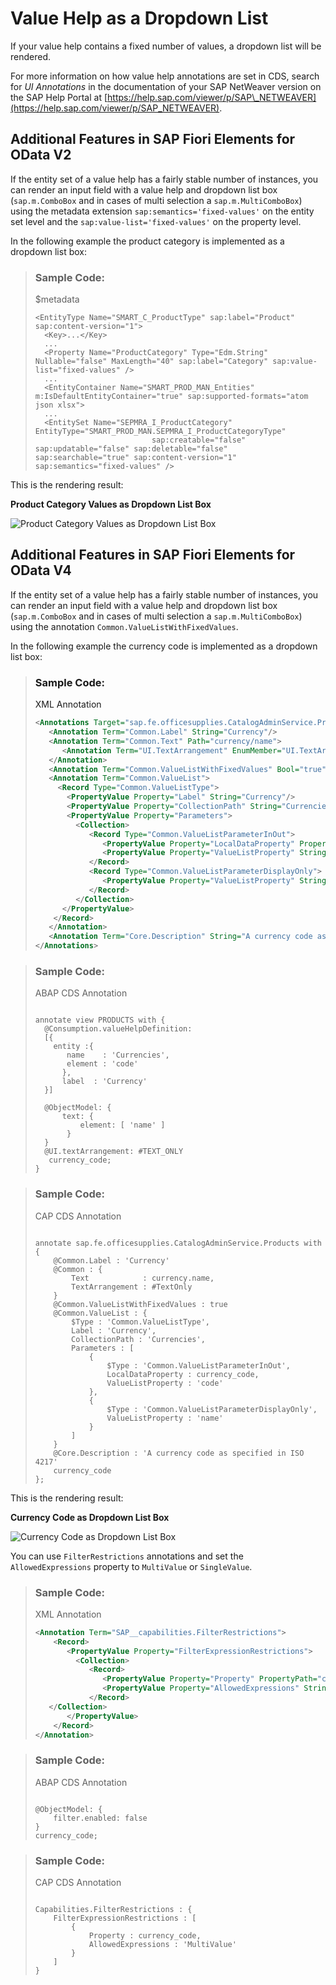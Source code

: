 <!-- loio2a0a630e50c7472b803fb94dab922d18 -->

# Value Help as a Dropdown List

If your value help contains a fixed number of values, a dropdown list will be rendered.

For more information on how value help annotations are set in CDS, search for *UI Annotations* in the documentation of your SAP NetWeaver version on the SAP Help Portal at [https://help.sap.com/viewer/p/SAP\_NETWEAVER](https://help.sap.com/viewer/p/SAP_NETWEAVER).



<a name="loio2a0a630e50c7472b803fb94dab922d18__section_nfd_b3f_ymb"/>

## Additional Features in SAP Fiori Elements for OData V2

If the entity set of a value help has a fairly stable number of instances, you can render an input field with a value help and dropdown list box \(`sap.m.ComboBox` and in cases of multi selection a `sap.m.MultiComboBox`\) using the metadata extension `sap:semantics='fixed-values'` on the entity set level and the `sap:value-list='fixed-values'` on the property level.

In the following example the product category is implemented as a dropdown list box:

> ### Sample Code:  
> $metadata
> 
> ```
> <EntityType Name="SMART_C_ProductType" sap:label="Product" sap:content-version="1">
> 	<Key>...</Key>
> 	... 
> 	<Property Name="ProductCategory" Type="Edm.String" Nullable="false" MaxLength="40" sap:label="Category" sap:value-list="fixed-values" />
> 	...
> 	<EntityContainer Name="SMART_PROD_MAN_Entities" m:IsDefaultEntityContainer="true" sap:supported-formats="atom json xlsx">
> 	...
> 	<EntitySet Name="SEPMRA_I_ProductCategory" EntityType="SMART_PROD_MAN.SEPMRA_I_ProductCategoryType" 
> 							sap:creatable="false" sap:updatable="false" sap:deletable="false" sap:searchable="true" sap:content-version="1" sap:semantics="fixed-values" />
> ```

This is the rendering result:

  
  
**Product Category Values as Dropdown List Box**

 ![](images/Values_for_Product_Category_as_Drop-Down_List_Box_30ba33b.png "Product Category Values as Dropdown List Box") 



<a name="loio2a0a630e50c7472b803fb94dab922d18__section_xdc_h3f_ymb"/>

## Additional Features in SAP Fiori Elements for OData V4

If the entity set of a value help has a fairly stable number of instances, you can render an input field with a value help and dropdown list box \(`sap.m.ComboBox` and in cases of multi selection a `sap.m.MultiComboBox`\) using the annotation `Common.ValueListWithFixedValues`.

In the following example the currency code is implemented as a dropdown list box:

> ### Sample Code:  
> XML Annotation
> 
> ```xml
> <Annotations Target="sap.fe.officesupplies.CatalogAdminService.Products/currency_code">
>    <Annotation Term="Common.Label" String="Currency"/>
>    <Annotation Term="Common.Text" Path="currency/name">
>       <Annotation Term="UI.TextArrangement" EnumMember="UI.TextArrangementType/TextOnly"/>
>    </Annotation>
>    <Annotation Term="Common.ValueListWithFixedValues" Bool="true"/>
>    <Annotation Term="Common.ValueList">
>      <Record Type="Common.ValueListType">
>        <PropertyValue Property="Label" String="Currency"/>
>        <PropertyValue Property="CollectionPath" String="Currencies"/>
>        <PropertyValue Property="Parameters">
>          <Collection>
>             <Record Type="Common.ValueListParameterInOut">
>                <PropertyValue Property="LocalDataProperty" PropertyPath="currency_code"/>
>                <PropertyValue Property="ValueListProperty" String="code"/>
>             </Record>
>             <Record Type="Common.ValueListParameterDisplayOnly">
>                <PropertyValue Property="ValueListProperty" String="name"/>
>             </Record>
>          </Collection>
>       </PropertyValue>
>     </Record>
>    </Annotation>
>    <Annotation Term="Core.Description" String="A currency code as specified in ISO 4217"/>
> </Annotations>
> ```

> ### Sample Code:  
> ABAP CDS Annotation
> 
> ```
> 
> annotate view PRODUCTS with {
> 	@Consumption.valueHelpDefinition:
> 	[{
> 	  entity :{
> 		 name    : 'Currencies',
> 		 element : 'code'
> 		},
> 	    label  : 'Currency'
> 	}]
> 
> 	@ObjectModel: {
> 		text: {
> 			element: [ 'name' ]
> 		 }
> 	}
> 	@UI.textArrangement: #TEXT_ONLY
>    currency_code;
> }
> 
> ```

> ### Sample Code:  
> CAP CDS Annotation
> 
> ```
> 
> annotate sap.fe.officesupplies.CatalogAdminService.Products with {
>     @Common.Label : 'Currency'
>     @Common : {
>         Text            : currency.name,
>         TextArrangement : #TextOnly
>     }
>     @Common.ValueListWithFixedValues : true
>     @Common.ValueList : {
>         $Type : 'Common.ValueListType',
>         Label : 'Currency',
>         CollectionPath : 'Currencies',
>         Parameters : [
>             {
>                 $Type : 'Common.ValueListParameterInOut',
>                 LocalDataProperty : currency_code,
>                 ValueListProperty : 'code'
>             },
>             {
>                 $Type : 'Common.ValueListParameterDisplayOnly',
>                 ValueListProperty : 'name'
>             }
>         ]
>     }
>     @Core.Description : 'A currency code as specified in ISO 4217'
>     currency_code
> };
> 
> ```

This is the rendering result:

  
  
**Currency Code as Dropdown List Box**

 ![](images/Currency_Code_as_Dropdown_List_Box_edffc94.png "Currency Code as Dropdown List Box") 

You can use `FilterRestrictions` annotations and set the `AllowedExpressions` property to `MultiValue` or `SingleValue`.

> ### Sample Code:  
> XML Annotation
> 
> ```xml
> <Annotation Term="SAP__capabilities.FilterRestrictions">
>     <Record>
>        <PropertyValue Property="FilterExpressionRestrictions">
>          <Collection>
>             <Record>
>                <PropertyValue Property="Property" PropertyPath="currency_code" />
>                <PropertyValue Property="AllowedExpressions" String="MultiValue" />
>             </Record>
> 	 </Collection>
>        </PropertyValue>
>     </Record> 
> </Annotation>
> ```

> ### Sample Code:  
> ABAP CDS Annotation
> 
> ```
> 
> @ObjectModel: { 
>     filter.enabled: false 
> }
> currency_code;
> ```

> ### Sample Code:  
> CAP CDS Annotation
> 
> ```
> 
> Capabilities.FilterRestrictions : {
>     FilterExpressionRestrictions : [
>         {
>             Property : currency_code,
>             AllowedExpressions : 'MultiValue'
>         }
>     ]
> }
> ```

